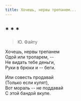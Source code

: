 ```yaml
---
title: Хочешь, нервы трепанем...
---
```

## * * *

> Ю. Файту

Хочешь, нервы трепанем\
Одой или тропарем, --\
Не видать тебе деньги,\
Руки в брюки и -- беги.

Или совесть продавай\
(Только если купят),\
Вот мораль -- не поддавай\
С этой бандой вкупе.